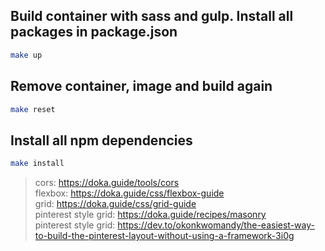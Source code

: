## Build container with sass and gulp. Install all packages in package.json 

```bash
make up
```

## Remove container, image and build again

```bash
make reset
```

## Install all npm dependencies

```bash
make install
```

> cors: https://doka.guide/tools/cors <br/>
> flexbox: https://doka.guide/css/flexbox-guide <br/>
> grid: https://doka.guide/css/grid-guide <br/>
> pinterest style grid: https://doka.guide/recipes/masonry <br/>
> pinterest style grid: https://dev.to/okonkwomandy/the-easiest-way-to-build-the-pinterest-layout-without-using-a-framework-3i0g